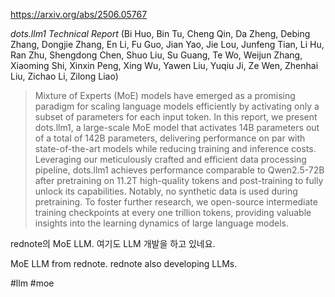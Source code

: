 https://arxiv.org/abs/2506.05767

*dots.llm1 Technical Report* (Bi Huo, Bin Tu, Cheng Qin, Da Zheng, Debing Zhang, Dongjie Zhang, En Li, Fu Guo, Jian Yao, Jie Lou, Junfeng Tian, Li Hu, Ran Zhu, Shengdong Chen, Shuo Liu, Su Guang, Te Wo, Weijun Zhang, Xiaoming Shi, Xinxin Peng, Xing Wu, Yawen Liu, Yuqiu Ji, Ze Wen, Zhenhai Liu, Zichao Li, Zilong Liao)

> Mixture of Experts (MoE) models have emerged as a promising paradigm for scaling language models efficiently by activating only a subset of parameters for each input token. In this report, we present dots.llm1, a large-scale MoE model that activates 14B parameters out of a total of 142B parameters, delivering performance on par with state-of-the-art models while reducing training and inference costs. Leveraging our meticulously crafted and efficient data processing pipeline, dots.llm1 achieves performance comparable to Qwen2.5-72B after pretraining on 11.2T high-quality tokens and post-training to fully unlock its capabilities. Notably, no synthetic data is used during pretraining. To foster further research, we open-source intermediate training checkpoints at every one trillion tokens, providing valuable insights into the learning dynamics of large language models.

rednote의 MoE LLM. 여기도 LLM 개발을 하고 있네요.

<english>
MoE LLM from rednote. rednote also developing LLMs.
</english>

#llm #moe 